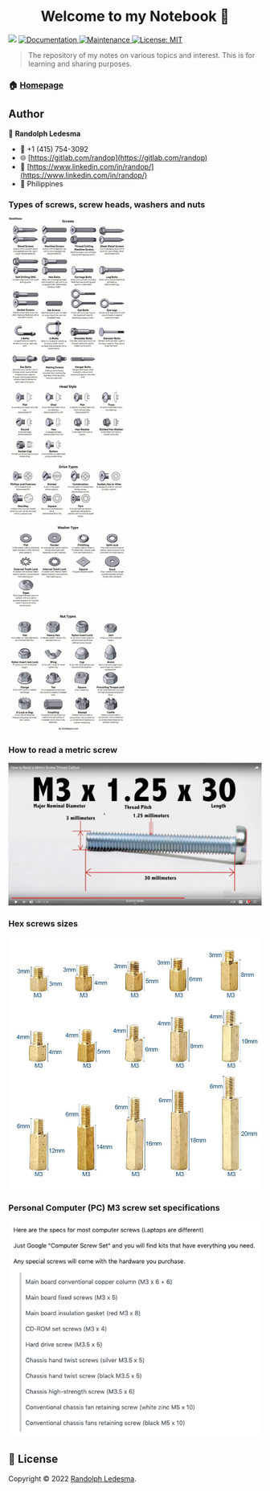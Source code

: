 <h1 align="center">Welcome to my Notebook 👋</h1>
<p>
  <img src="https://img.shields.io/badge/version-1.0.0-blue.svg?cacheSeconds=2592000" />
  <a href="https://github.com/randop/Notebook#readme">
    <img alt="Documentation" src="https://img.shields.io/badge/documentation-yes-brightgreen.svg" target="_blank" />
  </a>
  <a href="https://github.com/randop/Notebook/graphs/commit-activity">
    <img alt="Maintenance" src="https://img.shields.io/badge/Maintained%3F-yes-green.svg" target="_blank" />
  </a>
  <a href="https://github.com/randop/Notebook/blob/master/LICENSE">
    <img alt="License: MIT" src="https://img.shields.io/badge/License-MIT-yellow.svg" target="_blank" />
  </a>
</p>

> The repository of my notes on various topics and interest. 
This is for learning and sharing purposes.

### 🏠 [Homepage](https://github.com/randop/Notebook#readme)

## Author

👤 **Randolph Ledesma**

* 📱 +1 (415) 754-3092
* 🌐 [https://gitlab.com/randop](https://gitlab.com/randop)
* 👷 [https://www.linkedin.com/in/randop/](https://www.linkedin.com/in/randop/)
* 📍 Philippines

### Types of screws, screw heads, washers and nuts
![Picture of Types of screws, screw heads, washers and nuts](https://github.com/randop/Notebook/blob/master/assets/types-of-screws-screw-heads-washers-and-nuts.jpg?raw=true)

### How to read a metric screw
![Picture of How to read a metric screw](https://github.com/randop/Notebook/blob/master/assets/How-to-Read-a-Metric-Screw-Thread-Callout.png?raw=true)

### Hex screws sizes
![Picture of hex screws sizes](https://github.com/randop/Notebook/blob/master/assets/hex-screws-sizes.jpg?raw=true)

### Personal Computer (PC) M3 screw set specifications
![Picture of Personal Computer (PC) M3 screw set specifications](https://github.com/randop/Notebook/blob/master/assets/pc-m3-screws.png?raw=true)

## 📝 License

Copyright © 2022 [Randolph Ledesma](https://gitlab.com/randop).
